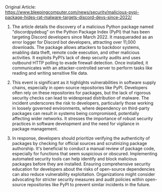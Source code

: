 Original Article: https://www.bleepingcomputer.com/news/security/malicious-pypi-package-hides-rat-malware-targets-discord-devs-since-2022/

1) The article details the discovery of a malicious Python package named "discordpydebug" on the Python Package Index (PyPI) that has been targeting Discord developers since March 2022. It masqueraded as an error logger for Discord bot developers, attracting over 11,000 downloads. The package allows attackers to backdoor systems, enabling data theft, remote code execution, and other malicious activities. It exploits PyPI’s lack of deep security audits and uses outbound HTTP polling to evade firewall detection. Once installed, it communicates with an attacker-controlled server to perform tasks like reading and writing sensitive file data.

2) This event is significant as it highlights vulnerabilities in software supply chains, especially in open-source repositories like PyPI. Developers often rely on these repositories for packages, but the lack of rigorous security checks can lead to widespread distribution of malware. The incident underscores the risk to developers, particularly those working in loosely governed environments, where dependency on third-party packages can result in systems being compromised, potentially affecting wider networks. It stresses the importance of robust security practices in software development and the need for vigilance in package management.

3) In response, developers should prioritize verifying the authenticity of packages by checking for official sources and scrutinizing package authorship. It's beneficial to conduct a manual review of package code, especially for functions that seem suspicious or obscured. Implementing automated security tools can help identify and block malicious packages before they are installed. Ensuring comprehensive security education for developers about the risks of open-source dependencies can also reduce vulnerability exploitation. Organizations might consider advocating for stricter security measures and audit policies within open-source repositories like PyPI to prevent similar incidents in the future.